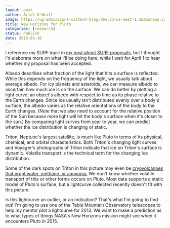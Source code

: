 ```yaml
---
layout: post
author: Ariel O'Neill
image: https://ug-admissions-caltech-blog-dev.s3-us-west-1.amazonaws.com/old_pictures/caltech_as_it_happens/6a0105349b8251970b017d41b2ec97970c.jpg
title: New Horizons for Pluto
categories: [research]
status: Publish
date: 2013-03-16
---
```



I reference my SURF topic in <a href="https://caltech.typepad.com/caltech_as_it_happens/2013/02/final-surfing-but-not-like-the-beach-boys.html" target="_self">my post about SURF proposals</a>, but I thought I'd elaborate more on what I'll be doing here, while I wait for April 1 to hear whether my proposal has been accepted.

Albedo describes what fraction of the light that hits a surface is reflected. While this depends on the frequency of the light, we usually talk about average albedo. For icy planets and asteroids, we can measure albedo to ascertain how much ice is on the surface. We can do better by plotting a light curve: an object's albedo with respect to time as its phase relative to the Earth changes. Since ice usually isn't distributed evenly over a body's surface, the albedo varies as the relative orientations of the body to the Earth changes. (Note that we also need to account for the relative position of the Sun because more light will hit the body's surface when it's closer to the sun.) By comparing light curves from year to year, we can predict whether the ice distribution is changing or static.

Triton, Neptune's largest satellite, is much like Pluto in terms of its physical, chemical, and orbital characteristics. Both Triton's changing light curves and Voyager's photographs of Triton indicate that ice on Triton's surface is dynamic. Volatile transport is the technical term for the changing ice distribution.

Some of the dark spots on Triton in this picture may even be <a href="https://en.wikipedia.org/wiki/Cryovolcano" target="_self">cryovolcanoes that erupt water, methane, or ammonia.</a> We don't know whether volatile transport of this or other forms occurs on Pluto. Most data supports a static model of Pluto's surface, but a lightcurve collected recently doesn't fit with this picture.

Is this lightcurve an outlier, or an indication? That's what I'm going to find out! I'm going to use one of the Table Mountain Observatory telescopes to help my mentor plot a lightcurve for 2013. We want to make a prediction as to what types of things NASA's New Horizons mission might see when it encounters Pluto in 2015.

